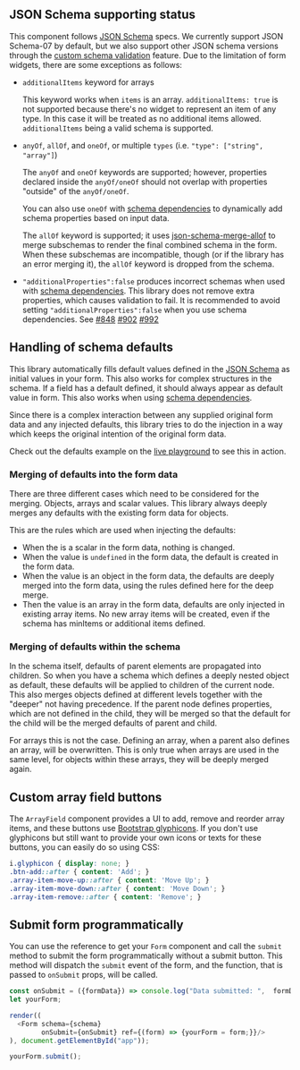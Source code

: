 ## JSON Schema supporting status

This component follows [JSON Schema](http://json-schema.org/documentation.html) specs. We currently support JSON Schema-07 by default, but we also support other JSON schema versions through the [custom schema validation](https://react-jsonschema-form.readthedocs.io/en/latest/validation/#custom-schema-validation) feature. Due to the limitation of form widgets, there are some exceptions as follows:

* `additionalItems` keyword for arrays

    This keyword works when `items` is an array. `additionalItems: true` is not supported because there's no widget to represent an item of any type. In this case it will be treated as no additional items allowed. `additionalItems` being a valid schema is supported.

* `anyOf`, `allOf`, and `oneOf`, or multiple `types` (i.e. `"type": ["string", "array"]`)

    The `anyOf` and `oneOf` keywords are supported; however, properties declared inside the `anyOf/oneOf` should not overlap with properties "outside" of the `anyOf/oneOf`.

    You can also use `oneOf` with [schema dependencies](dependencies.md#schema-dependencies) to dynamically add schema properties based on input data.

    The `allOf` keyword is supported; it uses [json-schema-merge-allof](https://github.com/mokkabonna/json-schema-merge-allof) to merge subschemas to render the final combined schema in the form. When these subschemas are incompatible, though (or if the library has an error merging it), the `allOf` keyword is dropped from the schema. 

* `"additionalProperties":false` produces incorrect schemas when used with [schema dependencies](#schema-dependencies). This library does not remove extra properties, which causes validation to fail. It is recommended to avoid setting `"additionalProperties":false` when you use schema dependencies. See [#848](https://github.com/mozilla-services/react-jsonschema-form/issues/848) [#902](https://github.com/mozilla-services/react-jsonschema-form/issues/902) [#992](https://github.com/mozilla-services/react-jsonschema-form/issues/992)

## Handling of schema defaults

This library automatically fills default values defined in the [JSON Schema](http://json-schema.org/documentation.html) as initial values in your form. This also works for complex structures in the schema. If a field has a default defined, it should always appear as default value in form. This also works when using [schema dependencies](#schema-dependencies).

Since there is a complex interaction between any supplied original form data and any injected defaults, this library tries to do the injection in a way which keeps the original intention of the original form data.

Check out the defaults example on the [live playground](https://rjsf-team.github.io/react-jsonschema-form/) to see this in action.

### Merging of defaults into the form data

There are three different cases which need to be considered for the merging. Objects, arrays and scalar values. This library always deeply merges any defaults with the existing form data for objects.

This are the rules which are used when injecting the defaults: 

- When the is a scalar in the form data, nothing is changed. 
- When the value is `undefined` in the form data, the default is created in the form data.
- When the value is an object in the form data, the defaults are deeply merged into the form data, using the rules defined here for the deep merge.
- Then the value is an array in the form data, defaults are only injected in existing array items. No new array items will be created, even if the schema has minItems or additional items defined.

### Merging of defaults within the schema

In the schema itself, defaults of parent elements are propagated into children. So when you have a schema which defines a deeply nested object as default, these defaults will be applied to children of the current node. This also merges objects defined at different levels together with the "deeper" not having precedence. If the parent node defines properties, which are not defined in the child, they will be merged so that the default for the child will be the merged defaults of parent and child.

For arrays this is not the case. Defining an array, when a parent also defines an array, will be overwritten. This is only true when arrays are used in the same level, for objects within these arrays, they will be deeply merged again.

## Custom array field buttons

The `ArrayField` component provides a UI to add, remove and reorder array items, and these buttons use [Bootstrap glyphicons](http://getbootstrap.com/components/#glyphicons). If you don't use glyphicons but still want to provide your own icons or texts for these buttons, you can easily do so using CSS:

```css
i.glyphicon { display: none; }
.btn-add::after { content: 'Add'; }
.array-item-move-up::after { content: 'Move Up'; }
.array-item-move-down::after { content: 'Move Down'; }
.array-item-remove::after { content: 'Remove'; }
```

## Submit form programmatically
You can use the reference to get your `Form` component and call the `submit` method to submit the form programmatically without a submit button.
This method will dispatch the `submit` event of the form, and the function, that is passed to `onSubmit` props, will be called.

```js
const onSubmit = ({formData}) => console.log("Data submitted: ",  formData);
let yourForm;

render((
  <Form schema={schema}
        onSubmit={onSubmit} ref={(form) => {yourForm = form;}}/>
), document.getElementById("app"));

yourForm.submit();
```

